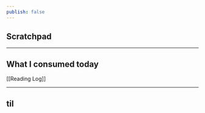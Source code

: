```yaml
---
publish: false
---
```


## Scratchpad


***
## What I consumed today
[[Reading Log]]


***
## til


